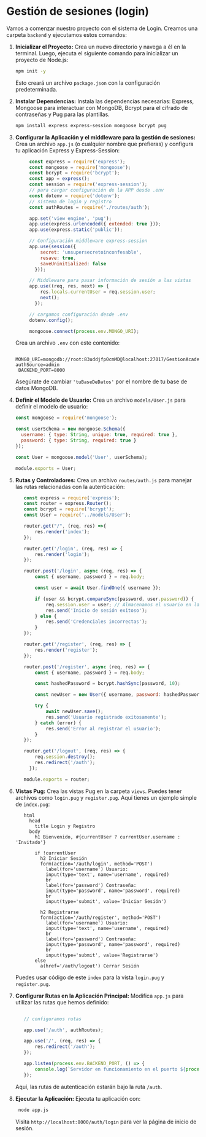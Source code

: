# Gestión de sesiones (login)

Vamos a comenzar nuestro proyecto con el sistema de Login. Creamos una carpeta `backend` y ejecutamos estos comandos: 

1. **Inicializar el Proyecto:**
   Crea un nuevo directorio y navega a él en la terminal. Luego, ejecuta el siguiente comando para inicializar un proyecto de Node.js:

   ```bash
   npm init -y
   ```

   Esto creará un archivo `package.json` con la configuración predeterminada.

2. **Instalar Dependencias:**
   Instala las dependencias necesarias: Express, Mongoose para interactuar con MongoDB, Bcrypt para el cifrado de contraseñas y Pug para las plantillas.

   ```bash
   npm install express express-session mongoose bcrypt pug
   ```

3. **Configurar la Aplicación y el middleware para la gestión de sesiones:**
   Crea un archivo `app.js` (o cualquier nombre que prefieras) y configura tu aplicación Express y Express-Session:

   ```javascript
        const express = require('express');
        const mongoose = require('mongoose');
        const bcrypt = require('bcrypt');
        const app = express();
        const session = require('express-session');
        // para cargar configuración de la APP desde .env
        const dotenv = require('dotenv');
        // sistema de login y registro
        const authRoutes = require('./routes/auth');

        app.set('view engine', 'pug');
        app.use(express.urlencoded({ extended: true }));
        app.use(express.static('public'));

        // Configuración middleware express-session
        app.use(session({
            secret: 'unsupersecretoinconfesable',
            resave: true,
            saveUninitialized: false
          }));

        // Middleware para pasar información de sesión a las vistas
        app.use((req, res, next) => {
            res.locals.currentUser = req.session.user;
            next();
          });

        // cargamos configuración desde .env
        dotenv.config();

        mongoose.connect(process.env.MONGO_URI);
   ```

   Crea un archivo `.env` con este contenido:

   ```environment
    MONGO_URI=mongodb://root:83uddjfp0cmMD@localhost:27017/GestionAcademica?authSource=admin
    BACKEND_PORT=8000
   ```

   Asegúrate de cambiar `'tuBaseDeDatos'` por el nombre de tu base de datos MongoDB.

4. **Definir el Modelo de Usuario:**
   Crea un archivo `models/User.js` para definir el modelo de usuario:

   ```javascript
   const mongoose = require('mongoose');

   const userSchema = new mongoose.Schema({
     username: { type: String, unique: true, required: true },
     password: { type: String, required: true }
   });

   const User = mongoose.model('User', userSchema);

   module.exports = User;
   ```

5. **Rutas y Controladores:**
   Crea un archivo `routes/auth.js` para manejar las rutas relacionadas con la autenticación:

   ```javascript
      const express = require('express');
      const router = express.Router();
      const bcrypt = require('bcrypt');
      const User = require('../models/User');

      router.get("/", (req, res) =>{
          res.render('index');
      });

      router.get('/login', (req, res) => {
          res.render('login');
      });

      router.post('/login', async (req, res) => {
          const { username, password } = req.body;

          const user = await User.findOne({ username });

          if (user && bcrypt.compareSync(password, user.password)) {
              req.session.user = user; // Almacenamos el usuario en la sesión
              res.send('Inicio de sesión exitoso');
          } else {
              res.send('Credenciales incorrectas');
          }
      });

      router.get('/register', (req, res) => {
          res.render('register');
      });

      router.post('/register', async (req, res) => {
          const { username, password } = req.body;

          const hashedPassword = bcrypt.hashSync(password, 10);

          const newUser = new User({ username, password: hashedPassword });

          try {
              await newUser.save();
              res.send('Usuario registrado exitosamente');
          } catch (error) {
              res.send('Error al registrar el usuario');
          }
      });

      router.get('/logout', (req, res) => {
          req.session.destroy();
          res.redirect('/auth');
        });

      module.exports = router;

   ```

6. **Vistas Pug:**
   Crea las vistas Pug en la carpeta `views`. Puedes tener archivos como `login.pug` y `register.pug`. Aquí tienes un ejemplo simple de `index.pug`:

   ```pug
      html
        head
          title Login y Registro
        body
          h1 Bienvenido, #{currentUser ? currentUser.username : 'Invitado'}

          if !currentUser
            h2 Iniciar Sesión
            form(action='/auth/login', method='POST')
              label(for='username') Usuario:
              input(type='text', name='username', required)
              br
              label(for='password') Contraseña:
              input(type='password', name='password', required)
              br
              input(type='submit', value='Iniciar Sesión')

            h2 Registrarse
            form(action='/auth/register', method='POST')
              label(for='username') Usuario:
              input(type='text', name='username', required)
              br
              label(for='password') Contraseña:
              input(type='password', name='password', required)
              br
              input(type='submit', value='Registrarse')
          else
            a(href='/auth/logout') Cerrar Sesión

   ```

   Puedes usar código de este `index` para la vista `login.pug` y `register.pug`.

7. **Configurar Rutas en la Aplicación Principal:**
   Modifica `app.js` para utilizar las rutas que hemos definido:

   ```javascript

      // configuramos rutas

      app.use('/auth', authRoutes);

      app.use('/', (req, res) => {
          res.redirect('/auth');
      });

      app.listen(process.env.BACKEND_PORT, () => {
          console.log(`Servidor en funcionamiento en el puerto ${process.env.BACKEND_PORT}`);
      });
   ```

   Aquí, las rutas de autenticación estarán bajo la ruta `/auth`.

1. **Ejecutar la Aplicación:**
   Ejecuta tu aplicación con:

   ```bash
    node app.js
   ```

   Visita `http://localhost:8000/auth/login` para ver la página de inicio de sesión.

